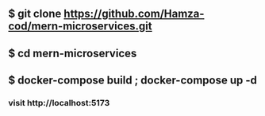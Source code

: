## $ git clone https://github.com/Hamza-cod/mern-microservices.git
## $ cd mern-microservices
## $  docker-compose build ; docker-compose up -d 

### visit http://localhost:5173